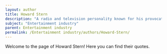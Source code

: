 ```yaml
---
layout: author
title: Howard Stern
description: "A radio and television personality known for his provocative style, often discusses celebrity culture and the entertainment industry on his show."
subject: "Entertainment industry"
parent: Entertainment industry
permalink: /Entertainment industry/authors/Howard-Stern/
---
```


Welcome to the page of Howard Stern! Here you can find their quotes.
